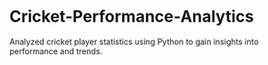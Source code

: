 # Cricket-Performance-Analytics
Analyzed cricket player statistics using Python to gain insights into performance and trends.

